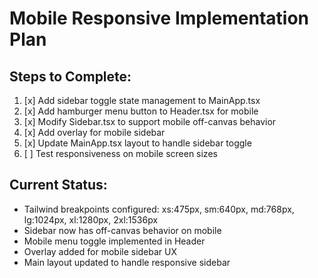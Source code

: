 # Mobile Responsive Implementation Plan

## Steps to Complete:

1. [x] Add sidebar toggle state management to MainApp.tsx
2. [x] Add hamburger menu button to Header.tsx for mobile
3. [x] Modify Sidebar.tsx to support mobile off-canvas behavior
4. [x] Add overlay for mobile sidebar
5. [x] Update MainApp.tsx layout to handle sidebar toggle
6. [ ] Test responsiveness on mobile screen sizes

## Current Status:
- Tailwind breakpoints configured: xs:475px, sm:640px, md:768px, lg:1024px, xl:1280px, 2xl:1536px
- Sidebar now has off-canvas behavior on mobile
- Mobile menu toggle implemented in Header
- Overlay added for mobile sidebar UX
- Main layout updated to handle responsive sidebar
